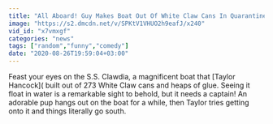 ```yaml
---
title: "All Aboard! Guy Makes Boat Out Of White Claw Cans In Quarantine"
image: "https://s2.dmcdn.net/v/SPKtV1VHUO2h9eafJ/x240"
vid_id: "x7vmxgf"
categories: "news"
tags: ["random","funny","comedy"]
date: "2020-08-26T19:59:04+03:00"
---
```

Feast your eyes on the S.S. Clawdia, a magnificent boat that [Taylor Hancock]( built out of 273 White Claw cans and heaps of glue. Seeing it float in water is a remarkable sight to behold, but it needs a captain! An adorable pup hangs out on the boat for a while, then Taylor tries getting onto it and things literally go south.
